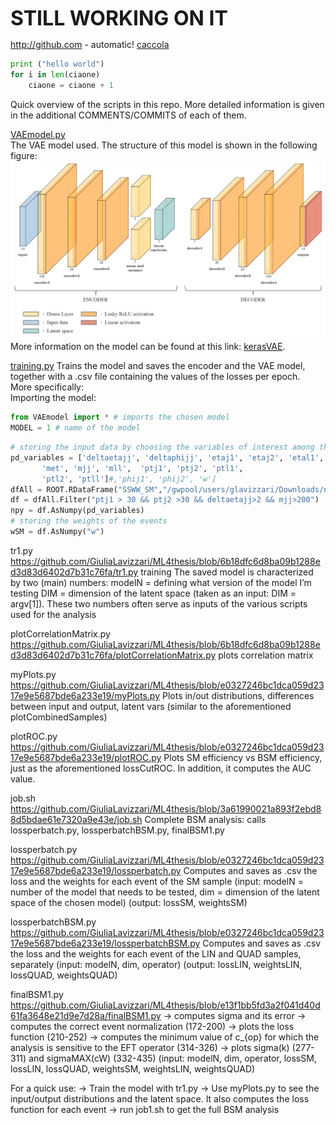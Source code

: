 <font size="6"> **STILL WORKING ON IT** </font> 
  
    
http://github.com - automatic!
[caccola](http://github.com)

```python
print ("hello world")
for i in len(ciaone)
    ciaone = ciaone + 1
```

Quick overview of the scripts in this repo. More detailed information is given in the additional COMMENTS/COMMITS of each of them.

[VAEmodel.py](https://github.com/GiuliaLavizzari/ML4thesis/blob/959a2c89113660b455d04cb86396b2c440d45285/VAEmodel.py)  
The VAE model used. The structure of this model is shown in the following figure:
![Alt Text](https://github.com/GiuliaLavizzari/ML4thesis/blob/5aa6ab696a6b371c9d9f320aad6a5e7f4d0822b8/vaemodel.PNG)
More information on the model can be found at this link: [kerasVAE](https://keras.io/examples/generative/vae/).   


[training.py](https://github.com/GiuliaLavizzari/ML4thesis/blob/959a2c89113660b455d04cb86396b2c440d45285/training.py)
Trains the model and saves the encoder and the VAE model, together with a .csv file containing the values of the losses per epoch.  
More specifically:  
Importing the model:
```python
from VAEmodel import * # imports the chosen model
MODEL = 1 # name of the model
```
```python
# storing the input data by choosing the variables of interest among the ones stored in the ntuple
pd_variables = ['deltaetajj', 'deltaphijj', 'etaj1', 'etaj2', 'etal1', 'etal2',
       'met', 'mjj', 'mll',  'ptj1', 'ptj2', 'ptl1',
       'ptl2', 'ptll']#,'phij1', 'phij2', 'w']
dfAll = ROOT.RDataFrame("SSWW_SM","/gwpool/users/glavizzari/Downloads/ntuple_SSWW_SM.root")
df = dfAll.Filter("ptj1 > 30 && ptj2 >30 && deltaetajj>2 && mjj>200")
npy = df.AsNumpy(pd_variables)
# storing the weights of the events
wSM = df.AsNumpy("w")
```


tr1.py
https://github.com/GiuliaLavizzari/ML4thesis/blob/6b18dfc6d8ba09b1288ed3d83d6402d7b31c76fa/tr1.py
training
The saved model is characterized by two (main) numbers: 
modelN = defining what version of the model I’m testing
DIM = dimension of the latent space (taken as an input: DIM = argv[1]).
These two numbers often serve as inputs of the various scripts used for the analysis

plotCorrelationMatrix.py
https://github.com/GiuliaLavizzari/ML4thesis/blob/6b18dfc6d8ba09b1288ed3d83d6402d7b31c76fa/plotCorrelationMatrix.py
plots correlation matrix

myPlots.py
https://github.com/GiuliaLavizzari/ML4thesis/blob/e0327246bc1dca059d2317e9e5687bde6a233e19/myPlots.py
Plots in/out distributions, differences between input and output, latent vars (similar to the aforementioned plotCombinedSamples)

plotROC.py
https://github.com/GiuliaLavizzari/ML4thesis/blob/e0327246bc1dca059d2317e9e5687bde6a233e19/plotROC.py
Plots SM efficiency vs BSM efficiency, just as the aforementioned lossCutROC. In addition, it computes the AUC value.


job.sh
https://github.com/GiuliaLavizzari/ML4thesis/blob/3a61990021a893f2ebd88d5bdae61e7320a9e43e/job.sh
Complete BSM analysis: calls lossperbatch.py, lossperbatchBSM.py, finalBSM1.py

lossperbatch.py
https://github.com/GiuliaLavizzari/ML4thesis/blob/e0327246bc1dca059d2317e9e5687bde6a233e19/lossperbatch.py
Computes and saves as .csv the loss and the weights for each event of the SM sample
(input: modelN = number of the model that needs to be tested, dim = dimension of the latent space of the chosen model)
(output: lossSM, weightsSM)

lossperbatchBSM.py
https://github.com/GiuliaLavizzari/ML4thesis/blob/e0327246bc1dca059d2317e9e5687bde6a233e19/lossperbatchBSM.py
Computes and saves as .csv the loss and the weights for each event of the LIN and QUAD samples, separately
(input: modelN, dim, operator)
(output: lossLIN, weightsLIN, lossQUAD, weightsQUAD)

finalBSM1.py
https://github.com/GiuliaLavizzari/ML4thesis/blob/e13f1bb5fd3a2f041d40d61fa3648e21d9e7d28a/finalBSM1.py
→ computes sigma and its error
→ computes the correct event normalization (172-200)
→ plots the loss function (210-252)
→ computes the minimum value of c_{op} for which the analysis is sensitive to the EFT operator (314-326)
→ plots sigma(k) (277-311) and sigmaMAX(cW) (332-435)
(input: modelN, dim, operator, lossSM, lossLIN, lossQUAD, weightsSM, weightsLIN, weightsQUAD)



For a quick use:
→ Train the model with tr1.py
→ Use myPlots.py to see the input/output distributions and the latent space. It also computes the loss function for each event
→ run job1.sh to get the full BSM analysis


